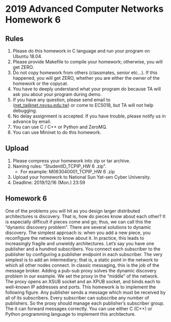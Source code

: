 # 2019 Advanced Computer Networks Homework 6

## Rules

1. Please do this homework in C language and run your program on Ubuntu 18.04.
2. Please provide Makefile to compile your homework; otherwise, you will get ZERO.
3. Do not copy homework from others (classmates, senior etc...). If this happened, you will get ZERO, whether you are either the owner of the homework or the copycat.
4. You have to deeply understand what your program do because TA will ask you about your program during demo.
5. If you have any question, please send email to (net_ta@net.nsysu.edu.tw) or come to EC5018, but TA will not help debugging.
6. No delay assignment is accepted. If you have trouble, please notify us in advance by email.
7. You can use C / C++ or Python and ZeroMQ.
8. You can use Mininet to do this homework.

## Upload

1. Please compress your homework into zip or tar archive.
2. Naming rules: “StudentID_TCPIP_HW 6 .zip”.
   - For example: M063040001_TCPIP_HW 6 .zip
3. Upload your homework to National Sun Yat-sen Cyber University.
4. Deadline: 2019/12/16 (Mon.) 23:59

## Homework 6

One of the problems you will hit as you design larger distributed architectures is discovery. That is, how do pieces know about each other? It is especially difficult if pieces come and go; thus, we can call this the “dynamic discovery problem”. There are several solutions to dynamic discovery. The simplest approach is: when you add a new piece, you reconfigure the network to know about it. In practice, this leads to increasingly fragile and unwieldy architectures. Let’s say you have one publisher and a hundred subscribers. You connect each subscriber to the publisher by configuring a publisher endpoint in each subscriber. The very simplest is to add an intermediary; that is, a static point in the network to which all other nodes connect. In classic messaging, this is the job of the message broker. Adding a pub-sub proxy solves the dynamic discovery problem in our example. We set the proxy in the “middle” of the network. The proxy opens an XSUB socket and an XPUB socket, and binds each to well-known IP addresses and ports. This homework is to implement the following figure. Any publisher sends a message which must be received by all of its subscribers. Every subscriber can subscribe any number of publishers. So the proxy should manage each publisher’s subscriber group. The it can forward messages correctly. You can use either C (C++) or Python programming language to implement this architecture.
